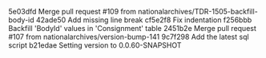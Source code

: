 5e03dfd Merge pull request #109 from nationalarchives/TDR-1505-backfill-body-id
42ade50 Add missing line break
cf5e2f8 Fix indentation
f256bbb Backfill 'BodyId' values in 'Consignment' table
2451b2e Merge pull request #107 from nationalarchives/version-bump-141
9c7f298 Add the latest sql script
b21edae Setting version to 0.0.60-SNAPSHOT
